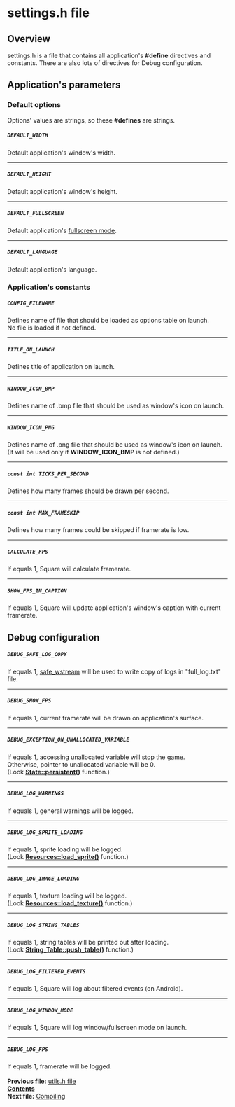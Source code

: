 # settings.h file

## Overview

settings.h is a file that contains all application's **#define** directives and constants. There are also lots of directives for Debug configuration.

## Application's parameters  

### Default options

Options' values are strings, so these **#defines** are strings.  

##### `DEFAULT_WIDTH`
Default application's window's width.  

----

##### `DEFAULT_HEIGHT`
Default application's window's height.  

----

##### `DEFAULT_FULLSCREEN`
Default application's [fullscreen mode](06_Main_Window.md#static-void-createconst-char-title-int-x-int-y-int-w-int-h-string-fullscreen-int-flags--0).  

----

##### `DEFAULT_LANGUAGE`
Default application's language.  

### Application's constants

##### `CONFIG_FILENAME`
Defines name of file that should be loaded as options table on launch.  
No file is loaded if not defined.  

----

##### `TITLE_ON_LAUNCH`
Defines title of application on launch.  

----

##### `WINDOW_ICON_BMP`
Defines name of .bmp file that should be used as window's icon on launch.  

----

##### `WINDOW_ICON_PNG`
Defines name of .png file that should be used as window's icon on launch.  
(It will be used only if **WINDOW_ICON_BMP** is not defined.)

----

##### `const int TICKS_PER_SECOND`
Defines how many frames should be drawn per second.

----

##### `const int MAX_FRAMESKIP`
Defines how many frames could be skipped if framerate is low.

----

##### `CALCULATE_FPS`
If equals 1, Square will calculate framerate.

----

##### `SHOW_FPS_IN_CAPTION`
If equals 1, Square will update application's window's caption with current framerate.

## Debug configuration

##### `DEBUG_SAFE_LOG_COPY`
If equals 1, [safe_wstream](20_wstreams.md) will be used to write copy of logs in "full_log.txt" file.

----
##### `DEBUG_SHOW_FPS`
If equals 1, current framerate will be drawn on application's surface.

----
##### `DEBUG_EXCEPTION_ON_UNALLOCATED_VARIABLE`
If equals 1, accessing unallocated variable will stop the game.  
Otherwise, pointer to unallocated variable will be 0.  
(Look **[State::persistent()](09_State.md#void-persistentstring-first_key-string-second_key)** function.)  

----
##### `DEBUG_LOG_WARNINGS`
If equals 1, general warnings will be logged.  

----
##### `DEBUG_LOG_SPRITE_LOADING`
If equals 1, sprite loading will be logged.  
(Look **[Resources::load_sprite()](07_Resources.md#sprite-load_spritestring-filename)** function.)  

----
##### `DEBUG_LOG_IMAGE_LOADING`
If equals 1, texture loading will be logged.  
(Look **[Resources::load_texture()](09_Resources.md#image-load_texturestring-filename)** function.)  

----
##### `DEBUG_LOG_STRING_TABLES`
If equals 1, string tables will be printed out after loading.  
(Look **[String_Table::push_table()](13_String_Table.md#void-push_tablestring-table)** function.)  

----
##### `DEBUG_LOG_FILTERED_EVENTS`
If equals 1, Square will log about filtered events (on Android).  

----
##### `DEBUG_LOG_WINDOW_MODE`
If equals 1, Square will log window/fullscreen mode on launch.  

----
##### `DEBUG_LOG_FPS`
If equals 1, framerate will be logged.
   
   
**Previous file:** [utils.h file](21_utils_h.md)  
**[Contents](00_Contents.md)**  
**Next file:** [Compiling](23_Compiling.md)